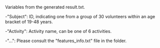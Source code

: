 
Variables from the generated result.txt.

-"Subject":
ID, indicating one from a group of 30 volunteers within an age bracket of 19-48 years.

-"Activity":
Activity name, can be one of 6 activities.

-"...":
Please consult the "features_info.txt" file in the folder.
